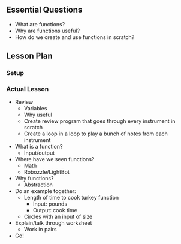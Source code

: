 ## Essential Questions

- What are functions?
- Why are functions useful?
- How do we create and use functions in scratch?

## Lesson Plan

### Setup

### Actual Lesson

- Review
    - Variables
    - Why useful
    - Create review program that goes through every instrument in scratch
    - Create a loop in a loop to play a bunch of notes from each instrument
- What is a function?
    - Input/output
- Where have we seen functions?
    - Math
    - Robozzle/LightBot
- Why functions?
    - Abstraction
- Do an example together:
    - Length of time to cook turkey function
        - Input: pounds
        - Output: cook time
    - Circles with an input of size
- Explain/talk through worksheet
    - Work in pairs
- Go!
